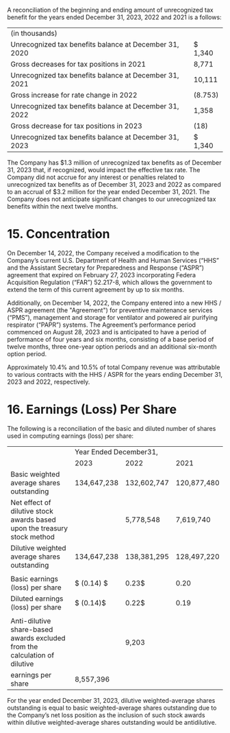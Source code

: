 A reconciliation of the beginning and ending amount of unrecognized tax benefit for the years ended December 31, 2023, 2022 and 2021 is a follows:  

<html><body><table><tr><td>(in thousands)</td><td></td></tr><tr><td>Unrecognized tax benefits balance at December 31, 2020</td><td>$ 1,340</td></tr><tr><td>Gross decreases for tax positions in 2021</td><td>8,771</td></tr><tr><td>Unrecognized tax benefits balance at December 31, 2021</td><td>10,111</td></tr><tr><td>Gross increase for rate change in 2022</td><td>(8.753)</td></tr><tr><td>Unrecognized tax benefits balance at December 31, 2022</td><td>1,358</td></tr><tr><td>Gross decrease for tax positions in 2023</td><td>(18)</td></tr><tr><td>Unrecognized tax benefits balance at December 31, 2023</td><td>$ 1,340</td></tr></table></body></html>  

The Company has $\$ 1.3$ million of unrecognized tax benefits as of December 31, 2023 that, if recognized, would impact the effective tax rate. The Company did not accrue for any interest or penalties related to unrecognized tax benefits as of December 31, 2023 and 2022 as compared to an accrual of $\$ 3.2$ million for the year ended December 31, 2021. The Company does not anticipate significant changes to our unrecognized tax benefits within the next twelve months.  

# 15. Concentration  

On December 14, 2022, the Company received a modification to the Company’s current U.S. Department of Health and Human Services (“HHS” and the Assistant Secretary for Preparedness and Response (“ASPR”) agreement that expired on February 27, 2023 incorporating Federa Acquisition Regulation (“FAR”) 52.217-8, which allows the government to extend the term of this current agreement by up to six months.  

Additionally, on December 14, 2022, the Company entered into a new HHS / ASPR agreement (the "Agreement") for preventive maintenance services (“PMS”), management and storage for ventilator and powered air purifying respirator (“PAPR”) systems. The Agreement’s performance period commenced on August 28, 2023 and is anticipated to have a period of performance of four years and six months, consisting of a base period of twelve months, three one-year option periods and an additional six-month option period.  

Approximately $1 0 . 4 \%$ and $1 0 . 5 \%$ of total Company revenue was attributable to various contracts with the HHS / ASPR for the years ending December 31, 2023 and 2022, respectively.  

# 16.    Earnings (Loss) Per Share  

The following is a reconciliation of the basic and diluted number of shares used in computing earnings (loss) per share:  

<html><body><table><tr><td rowspan="2"></td><td colspan="3">Year Ended December31,</td></tr><tr><td>2023</td><td>2022</td><td>2021</td></tr><tr><td>Basic weighted average shares outstanding</td><td>134,647,238</td><td>132,602,747</td><td>120,877,480</td></tr><tr><td>Net effect of dilutive stock awards based upon the treasury stock method</td><td></td><td>5,778,548</td><td>7,619,740</td></tr><tr><td> Dilutive weighted average shares outstanding</td><td>134,647,238</td><td>138,381,295</td><td>128,497,220</td></tr><tr><td></td><td></td><td></td><td></td></tr><tr><td>Basic earnings (loss) per share</td><td>$ (0.14) $</td><td>0.23$</td><td>0.20</td></tr><tr><td>Diluted earnings (loss) per share</td><td>$ (0.14)$</td><td>0.22$</td><td>0.19</td></tr><tr><td></td><td></td><td></td><td></td></tr><tr><td>Anti-dilutive share-based awards excluded from the calculation of dilutive</td><td></td><td>9,203</td><td></td></tr><tr><td>earnings per share</td><td>8,557,396</td><td></td><td></td></tr></table></body></html>  

For the year ended December 31, 2023, dilutive weighted-average shares outstanding is equal to basic weighted-average shares outstanding due to the Company’s net loss position as the inclusion of such stock awards within dilutive weighted-average shares outstanding would be antidilutive.  